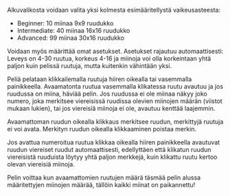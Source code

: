Alkuvalikosta voidaan valita yksi kolmesta esimääritellystä vaikeusasteesta:
- Beginner: 10 miinaa 9x9 ruudukko
- Intermediate: 40 miinaa 16x16 ruudukko
- Advanced: 99 miinaa 30x16 ruudukko

Voidaan myös määrittää omat asetukset. Asetukset rajautuu automaattisesti: Leveys on 4-30 ruutua, korkeus 4-16 ja miinoja voi olla korkeintaan yhtä paljon kuin pelissä ruutuja, mutta kuitenkin vähintään yksi.

Peliä pelataan klikkailemalla ruutuja hiiren oikealla tai vasemmalla painikkeella.
Avaamatonta ruutua vasemmalla klikatessa ruutu avautuu ja jos ruudussa on miina, häviää pelin.
Jos ruudussa ei ole miinaa näkyy joko numero, joka merkitsee viereisissä ruudissa olevien miinojen määrän (viistot mukaan lukien),
tai jos viereisiä miinoja ei ole, avautuu kenttää laajemmin.

Avaamattoman ruudun oikealla klikkaus merkitsee ruudun, merkittyjä ruutuja ei voi avata.
Merkityn ruudun oikealla klikkaaminen poistaa merkin.

Jos avattua numeroitua ruutua klikkaa oikealla hiiren painikkeella avautuvat ruudun viereiset ruudut automaattisesti,
edellyttäen että klikatun ruudun viereisistä ruuduista löytyy yhtä paljon merkkejä, kuin klikattu ruutu kertoo olevan viereisiä miinoja.

Pelin voittaa kun avaamattomien ruutujen määrä täsmää pelin alussa määritettyjen miinojen määrää, tällöin kaikki miinat on paikannettu!
